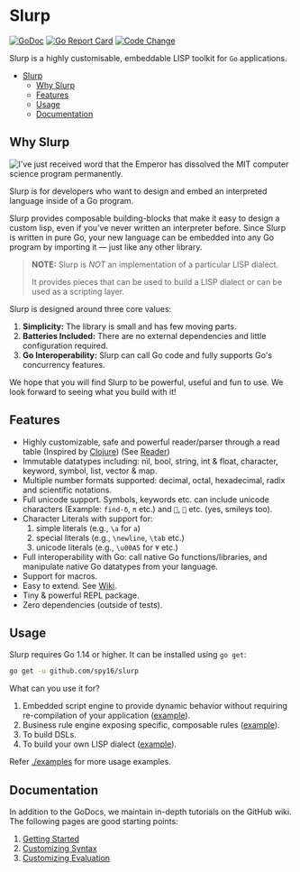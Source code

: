 # Slurp


[![GoDoc](https://godoc.org/github.com/spy16/slurp?status.svg)](https://godoc.org/github.com/spy16/slurp)
[![Go Report Card](https://goreportcard.com/badge/github.com/spy16/slurp)](https://goreportcard.com/report/github.com/spy16/slurp)
[![Code Change](https://github.com/spy16/slurp/actions/workflows/code_change.yml/badge.svg)](https://github.com/spy16/slurp/actions/workflows/code_change.yml)

Slurp is a highly customisable, embeddable LISP toolkit for `Go` applications.

- [Slurp](#slurp)
  - [Why Slurp](#why-slurp)
  - [Features](#features)
  - [Usage](#usage)
  - [Documentation](#documentation)

## Why Slurp

![I've just received word that the Emperor has dissolved the MIT computer science program permanently.](https://imgs.xkcd.com/comics/lisp_cycles.png)

Slurp is for developers who want to design and embed an interpreted language inside of a Go program.

Slurp provides composable building-blocks that make it easy to design a custom lisp, even if you've never written an interpreter before.  Since Slurp is written in pure Go, your new language can be embedded into any Go program by importing it — just like any other library.

> **NOTE:**  Slurp is _NOT_ an implementation of a particular LISP dialect.
> 
> It provides pieces that can be used to build a LISP dialect or can be used as a scripting layer.

Slurp is designed around three core values:

1. **Simplicity:**  The library is small and has few moving parts.
2. **Batteries Included:**  There are no external dependencies and little configuration required.
3. **Go Interoperability:**  Slurp can call Go code and fully supports Go's concurrency features.

We hope that you will find Slurp to be powerful, useful and fun to use.  We look forward to seeing what you build with it!


## Features

* Highly customizable, safe and powerful reader/parser through
  a read table (Inspired by [Clojure](https://github.com/clojure/clojure/blob/master/src/jvm/clojure/lang/LispReader.java)) (See [Reader](#reader))
* Immutable datatypes including: nil, bool, string, int & float,
  character, keyword, symbol, list, vector & map.
* Multiple number formats supported: decimal, octal, hexadecimal,
  radix and scientific notations.
* Full unicode support. Symbols, keywords etc. can include unicode
  characters (Example: `find-δ`, `π` etc.) and `🧠`, `🏃` etc. (yes,
  smileys too).
* Character Literals with support for:
  1. simple literals  (e.g., `\a` for `a`)
  2. special literals (e.g., `\newline`, `\tab` etc.)
  3. unicode literals (e.g., `\u00A5` for `¥` etc.)
* Full interoperability with Go:  call native Go functions/libraries, and manipulate native Go datatypes from your language.
* Support for macros.
* Easy to extend. See [Wiki](https://github.com/spy16/slurp/wiki/Customizing-Syntax).
* Tiny & powerful REPL package.
* Zero dependencies (outside of tests).

## Usage

Slurp requires Go 1.14 or higher.  It can be installed using `go get`:

```bash
go get -u github.com/spy16/slurp
```

What can you use it for?

1. Embedded script engine to provide dynamic behavior without requiring re-compilation of your application ([example](./examples/simple/main.go)).
2. Business rule engine exposing specific, composable rules ([example](./examples/rule-engine/main.go)).
3. To build DSLs.
4. To build your own LISP dialect ([example](https://github.com/wetware/ww)).

Refer [./examples](./examples) for more usage examples.

## Documentation

In addition to the GoDocs, we maintain in-depth tutorials on the GitHub wiki.  The following
pages are good starting points:

1. [Getting Started](https://github.com/spy16/slurp/wiki/Getting-Started)
2. [Customizing Syntax](https://github.com/spy16/slurp/wiki/Customizing-Syntax#Custom-Parsing)
3. [Customizing Evaluation](https://github.com/spy16/slurp/wiki/Customizing-Syntax#Custom-Evaluation)
